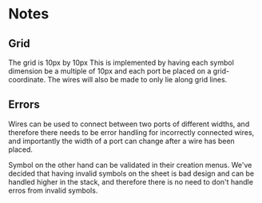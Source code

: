 # Notes

## Grid
The grid is 10px by 10px
This is implemented by having each symbol dimension be a multiple of 10px and each port be placed on a grid-coordinate.
The wires will also be made to only lie along grid lines.

## Errors
Wires can be used to connect between two ports of different widths, and therefore there needs to be error handling for incorrectly connected wires, and importantly the width of a port can change after a wire has been placed.

Symbol on the other hand can be validated in their creation menus. We've decided that having invalid symbols on the sheet is bad design and can be handled higher in the stack, and therefore there is no need to don't handle erros from invalid symbols.


